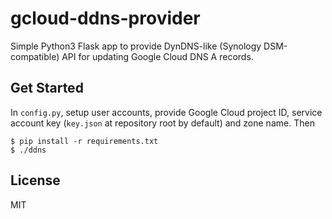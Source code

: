 # gcloud-ddns-provider

Simple Python3 Flask app to provide DynDNS-like (Synology DSM-compatible) API
for updating Google Cloud DNS A records.

## Get Started

In `config.py`, setup user accounts, provide Google Cloud project ID, service
account key (`key.json` at repository root by default) and zone name. Then

    $ pip install -r requirements.txt
    $ ./ddns

## License

MIT
